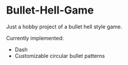 # Bullet-Hell-Game
Just a hobby project of a bullet hell style game.

Currently implemented:
- Dash
- Customizable circular bullet patterns
